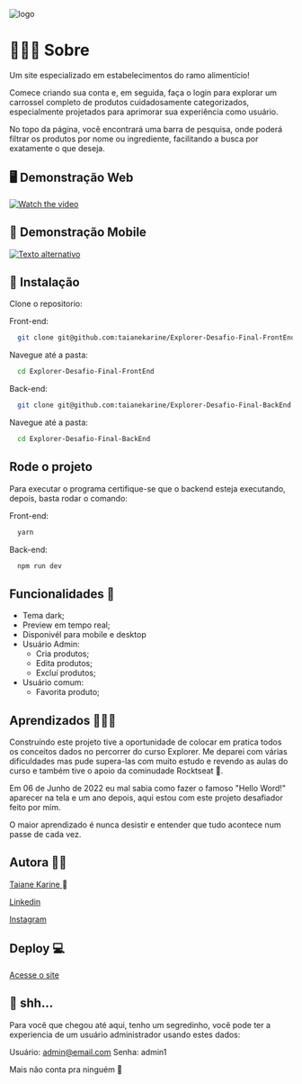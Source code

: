 
![logo](https://github.com/taianekarine/foodexplorer-front/assets/94652702/478ebd60-bf58-45de-b890-2826ef4bbbdb)

# 👩🏼‍💻 Sobre

Um site especializado em estabelecimentos do ramo alimentício!

Comece criando sua conta e, em seguida, faça o login para explorar um carrossel completo de produtos cuidadosamente categorizados, especialmente projetados para aprimorar sua experiência como usuário.

No topo da página, você encontrará uma barra de pesquisa, onde poderá filtrar os produtos por nome ou ingrediente, facilitando a busca por exatamente o que deseja.

## 🖥️ Demonstração Web

[![Watch the video](https://i.imgur.com/vKb2F1B.png)](https://user-images.githubusercontent.com/94652702/219904962-707bd105-b134-4528-88a9-b66117e175d8.mp4)

## 📱 Demonstração Mobile
[![Texto alternativo](https://www.youtube.com/watch?v=u79TZvfMKWo&ab_channel=TaianeKarine)](https://www.youtube.com/watch?v=u79TZvfMKWo&ab_channel=TaianeKarine)


## 🚀 Instalação

Clone o repositorio:

Front-end:
```bash
  git clone git@github.com:taianekarine/Explorer-Desafio-Final-FrontEnd.git
```

Navegue até a pasta:
```bash
  cd Explorer-Desafio-Final-FrontEnd
```

Back-end:
```bash
  git clone git@github.com:taianekarine/Explorer-Desafio-Final-BackEnd.git
```

Navegue até a pasta:
```bash
  cd Explorer-Desafio-Final-BackEnd
```
## Rode o projeto
Para executar o programa certifique-se que o backend esteja executando, depois, basta rodar o comando:

Front-end:
```bash
  yarn
```

Back-end:
```bash
  npm run dev
```

## Funcionalidades 🤖

- Tema dark;
- Preview em tempo real;
- Disponivél para mobile e desktop
- Usuário Admin:
    - Cria produtos;
    - Edita produtos;
    - Excluí produtos;
- Usuário comum:
    - Favorita produto;

## Aprendizados 👩🏼‍🎓

Construíndo este projeto tive a oportunidade de colocar em pratica todos os conceitos dados no percorrer do curso Explorer. Me deparei com várias dificuldades mas pude supera-las com muito estudo e revendo as aulas do curso e também tive o apoio da cominudade Rocktseat 🚀.

Em 06 de Junho de 2022 eu mal sabia como fazer o famoso "Hello Word!" aparecer na tela e um ano depois, aqui estou com este projeto desafiador feito por mim.

O maior aprendizado é nunca desistir e entender que tudo acontece num passe de cada vez.

## Autora 👩🏼

[Taiane Karine ](https://www.github.com/taianekarine) 🧡

[ Linkedin ](https://www.linkedin.com/in/taianekarine/)

[ Instagram ](https://www.instagram.com/taianekarine/)
## Deploy 💻

[ Acesse o site ](https://tksfoodexplorer.netlify.app/)


## 🤫 shh...

Para você que chegou até aqui, tenho um segredinho, você pode ter a experiencia de um usuário administrador usando estes dados:

Usuário: admin@email.com
Senha: admin1

Mais não conta pra ninguém 🫣
